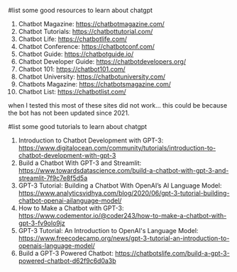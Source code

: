 #list some good resources to learn about chatgpt

1. Chatbot Magazine: https://chatbotmagazine.com/
2. Chatbot Tutorials: https://chatbottutorial.com/
3. Chatbot Life: https://chatbotlife.com/
4. Chatbot Conference: https://chatbotconf.com/
5. Chatbot Guide: https://chatbotguide.io/
6. Chatbot Developer Guide: https://chatbotdevelopers.org/
7. Chatbot 101: https://chatbot101.com/
8. Chatbot University: https://chatbotuniversity.com/
9. Chatbots Magazine: https://chatbotsmagazine.com/
10. Chatbot List: https://chatbotlist.com/

when I tested this most of these sites did not work... this could be because the bot has not been updated since 2021.


#list some good tutorials to learn about chatgpt

1. Introduction to Chatbot Development with GPT-3: https://www.digitalocean.com/community/tutorials/introduction-to-chatbot-development-with-gpt-3
2. Build a Chatbot With GPT-3 and Streamlit: https://www.towardsdatascience.com/build-a-chatbot-with-gpt-3-and-streamlit-7f9c7e8f5d5a
3. GPT-3 Tutorial: Building a Chatbot With OpenAI’s AI Language Model: https://www.analyticsvidhya.com/blog/2020/06/gpt-3-tutorial-building-chatbot-openai-ailanguage-model/
4. How to Make a Chatbot with GPT-3: https://www.codementor.io/@coder243/how-to-make-a-chatbot-with-gpt-3-fv9olo9jz
5. GPT-3 Tutorial: An Introduction to OpenAI's Language Model: https://www.freecodecamp.org/news/gpt-3-tutorial-an-introduction-to-openais-language-model/
6. Build a GPT-3 Powered Chatbot: https://chatbotslife.com/build-a-gpt-3-powered-chatbot-d62f9c6d0a3b

